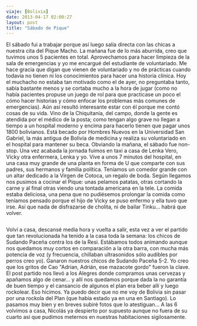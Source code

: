 ```yaml
---
viaje: [Bolivia]
date: 2013-04-17 02:00:27
layout: post
title: "Sábado de Pique"
---
```

El sábado fui a trabajar porque así luego salía directa con las chicas a nuestra cita del Pique Macho. La mañana fue de lo más aburrida, creo que tuvimos unos 5 pacientes en total. Aprovechamos para hacer limpieza de la sala de emergencias y yo me encargué del estudiante de voluntariado. Me hace gracia que digan que vienen de voluntariado y no de prácticas cuando todavía no tienen ni los conocimientos para hacer una historia clínica. Hoy el muchacho no estaba tan motivado como el de ayer, no preguntaba tanto, sabía bastante menos y se cortaba mucho a la hora de jugar (como no había pacientes propuse un juego de rol para que practicase un poco el cómo hacer historias y cómo enfocar los problemas más comunes de emergencias). Aún así resultó interesante estar con él porque me contó cosas de su vida. Vino de la Chiquitanía, del campo, donde la gente es atendida por el médico de la posta; como tengan algo grave no llegan a tiempo a un hospital moderno y encima para hacerlo tienen que pagar unos 1800 bolivianos. Está becado por Hombres Nuevos en la Universidad San Gabriel, la más antigua de Bolivia de medicina y realiza su voluntariado en el hospital para mantener su beca. Obviando la mañana, el sábado fue non-stop. Una vez acabada la jornada fuimos en taxi a casa de Lenka Vero, Vicky otra enfermera, Lenka y yo. Vive a unos 7 minutos del hospital, en una casa muy grande de una planta en forma de U que comparte con sus padres, sus hermanos y familia política. Teníamos un comedor grande con un altar dedicado a la Virgen de Cotoca, un regalo de boda. Según llegamos nos pusimos a cocinar el Pique: unas pelamos patatas, otras cortando la carne y al final otras viendo una tontada americana en la tele. La comida estaba deliciosa, una pena que no pudiésemos prolongar la comida como teníamos pensado porque el hijo de Vicky se puso enfermo y ella tuvo que irse. Así que nada de disfrazarse de cholita, ni de bailar Tinku... habrá que volver.

<img src="https://lh6.ggpht.com/EIW86xI9PtHDo47zsRu7RoqlDLq69C6D_yvbNP7XoUpUNH6X1ixLgkHTJoALBZKuW5OhcZbrYApMn5wll7GJ" alt="" data-key="8020259">

Volví a casa, descansé media hora y vuelta a salir, esta vez a ver el partido que tan revolucionada ha tenido a la casa toda la semana: los chicos de Sudando Paceña contra los de la Resi. Estábamos todos animando aunque nos quedamos muy cortos en comparación a la otra barra, con mucha más potencia de voz (y frecuencia, chillaban ultrasonidos sólo audibles por perros creo yo). Ganaron nuestros chicos de Sudando Paceña 5-2. Yo creo que los gritos de Cao "Adrian, Adrián, ese mazacote gordo" fueron la clave. El post partido nos llevó a los Alegres donde compramos unas cervezas y apañamos algo de cenar... y allí nos quedamos porque dada la no garantía de buen tiempo y el cansancio de algunos el plan era beber allí y luego rockolear. Eso hicimos. Ya puedo decir que no me voy de Bolivia sin pasar por una rockola del Plan (que había estado ya en una en Santiago). Lo pasamos muy bien y en breves subiré fotos que lo atestiguan... A las 6 volvimos a casa, Nicolás ya despierto por supuesto aunque no fuera de su cuarto así que pudimos meternos en nuestras habitaciones sigilosamente.

<img src="https://lh5.ggpht.com/Nmr5t6NzJoK5LRibf6F9CqCHwUrtkU_k8Za8IJCD-mTsbiezlme-a15q4DBPSgWns6Hy_npaReVuQMHeAyPg" alt="" data-key="8020256">

<img src="https://lh6.ggpht.com/Y4n7GTwPRp3gHh6PX_x--0O_My1YDkopiQcQQGB_6_eSm5WdCeDUzuv7z7c7kyCV8s30knWnA5dl2_WwxIk" alt="" data-key="5110214">